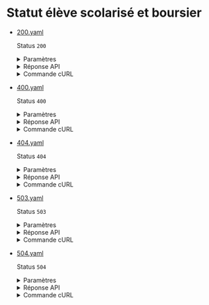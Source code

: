 # Statut élève scolarisé et boursier
* [200.yaml](200.yaml)

  Status `200`

  <details><summary>Paramètres</summary>
  <p>

  ```json
  {
    "nom": "Dubois",
    "prenom": "Camille",
    "sexe": "m",
    "date_naissance": "2000-01-20",
    "code_etablissement": "0890003V",
    "annee_scolaire": "2022"
  }
  ```

  </p>
  </details>

  <details><summary>Réponse API</summary>
  <p>

  ```json
  {
    "eleve": {
      "nom": "Dubois",
      "prenom": "Camille",
      "sexe": "F",
      "date_naissance": "2000-01-20"
    },
    "code_etablissement": "0890003V",
    "annee_scolaire": "2022-2023",
    "est_scolarise": true,
    "est_boursier": true,
    "status_eleve": {
      "code": "ST",
      "libelle": "Scolaire"
    }
  }
  ```

  </p>
  </details>

  <details><summary>Commande cURL</summary>
  <p>

  ```bash
  curl -H "X-Api-Key: $token" \
    -G -d 'nom=Dubois' -d 'prenom=Camille' -d 'sexe=m' -d 'date_naissance=2000-01-20' -d 'code_etablissement=0890003V' -d 'annee_scolaire=2022' \
    --url "https://staging.particulier.api.gouv.fr/api/v2/scolarites"
  ```

  </p>
  </details>
* [400.yaml](400.yaml)

  Status `400`

  <details><summary>Paramètres</summary>
  <p>

  ```json
  {
    "nom": "Dubois",
    "prenom": "Camille",
    "sexe": "not_valid",
    "date_naissance": "2000-01-20",
    "code_etablissement": "0890003V",
    "annee_scolaire": "2022"
  }
  ```

  </p>
  </details>

  <details><summary>Réponse API</summary>
  <p>

  ```json
  {
    "error": "unprocessable_entity_error_gender_error",
    "reason": "Entité non traitable",
    "message": "Le sexe n'est pas correctement formaté (m ou f)"
  }
  ```

  </p>
  </details>

  <details><summary>Commande cURL</summary>
  <p>

  ```bash
  curl -H "X-Api-Key: $token" \
    -G -d 'nom=Dubois' -d 'prenom=Camille' -d 'sexe=not_valid' -d 'date_naissance=2000-01-20' -d 'code_etablissement=0890003V' -d 'annee_scolaire=2022' \
    --url "https://staging.particulier.api.gouv.fr/api/v2/scolarites"
  ```

  </p>
  </details>
* [404.yaml](404.yaml)

  Status `404`

  <details><summary>Paramètres</summary>
  <p>

  ```json
  {
    "nom": "Martin",
    "prenom": "Camille",
    "sexe": "f",
    "date_naissance": "2000-01-20",
    "code_etablissement": "0890003V",
    "annee_scolaire": "2022"
  }
  ```

  </p>
  </details>

  <details><summary>Réponse API</summary>
  <p>

  ```json
  {
    "error": "not_found",
    "reason": "Student not found",
    "message": "Aucun étudiant n'a pu être trouvé avec les critères de recherche fournis"
  }
  ```

  </p>
  </details>

  <details><summary>Commande cURL</summary>
  <p>

  ```bash
  curl -H "X-Api-Key: $token" \
    -G -d 'nom=Martin' -d 'prenom=Camille' -d 'sexe=f' -d 'date_naissance=2000-01-20' -d 'code_etablissement=0890003V' -d 'annee_scolaire=2022' \
    --url "https://staging.particulier.api.gouv.fr/api/v2/scolarites"
  ```

  </p>
  </details>
* [503.yaml](503.yaml)

  Status `503`

  <details><summary>Paramètres</summary>
  <p>

  ```json
  {
    "nom": "Depardieu",
    "prenom": "Francis",
    "sexe": "m",
    "date_naissance": "2000-01-20",
    "code_etablissement": "0890003V",
    "annee_scolaire": "2022"
  }
  ```

  </p>
  </details>

  <details><summary>Réponse API</summary>
  <p>

  ```json
  {
    "error": "network_error",
    "reason": "timeout of 10000 ms exceeded",
    "message": "Une erreur est survenue lors de l'appel au fournisseur de donnée"
  }
  ```

  </p>
  </details>

  <details><summary>Commande cURL</summary>
  <p>

  ```bash
  curl -H "X-Api-Key: $token" \
    -G -d 'nom=Depardieu' -d 'prenom=Francis' -d 'sexe=m' -d 'date_naissance=2000-01-20' -d 'code_etablissement=0890003V' -d 'annee_scolaire=2022' \
    --url "https://staging.particulier.api.gouv.fr/api/v2/scolarites"
  ```

  </p>
  </details>
* [504.yaml](504.yaml)

  Status `504`

  <details><summary>Paramètres</summary>
  <p>

  ```json
  {
    "nom": "Faure",
    "prenom": "Felix",
    "sexe": "m",
    "date_naissance": "2000-01-20",
    "code_etablissement": "0890003V",
    "annee_scolaire": "2022"
  }
  ```

  </p>
  </details>

  <details><summary>Réponse API</summary>
  <p>

  ```json
  {
    "error": "dummy",
    "reason": "dummy",
    "message": "dummy"
  }
  ```

  </p>
  </details>

  <details><summary>Commande cURL</summary>
  <p>

  ```bash
  curl -H "X-Api-Key: $token" \
    -G -d 'nom=Faure' -d 'prenom=Felix' -d 'sexe=m' -d 'date_naissance=2000-01-20' -d 'code_etablissement=0890003V' -d 'annee_scolaire=2022' \
    --url "https://staging.particulier.api.gouv.fr/api/v2/scolarites"
  ```

  </p>
  </details>
